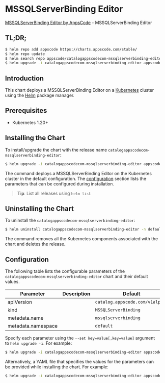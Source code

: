 # MSSQLServerBinding Editor

[MSSQLServerBinding Editor by AppsCode](https://appscode.com) - MSSQLServerBinding Editor

## TL;DR;

```bash
$ helm repo add appscode https://charts.appscode.com/stable/
$ helm repo update
$ helm search repo appscode/catalogappscodecom-mssqlserverbinding-editor --version=v0.26.0
$ helm upgrade -i catalogappscodecom-mssqlserverbinding-editor appscode/catalogappscodecom-mssqlserverbinding-editor -n default --create-namespace --version=v0.26.0
```

## Introduction

This chart deploys a MSSQLServerBinding Editor on a [Kubernetes](http://kubernetes.io) cluster using the [Helm](https://helm.sh) package manager.

## Prerequisites

- Kubernetes 1.20+

## Installing the Chart

To install/upgrade the chart with the release name `catalogappscodecom-mssqlserverbinding-editor`:

```bash
$ helm upgrade -i catalogappscodecom-mssqlserverbinding-editor appscode/catalogappscodecom-mssqlserverbinding-editor -n default --create-namespace --version=v0.26.0
```

The command deploys a MSSQLServerBinding Editor on the Kubernetes cluster in the default configuration. The [configuration](#configuration) section lists the parameters that can be configured during installation.

> **Tip**: List all releases using `helm list`

## Uninstalling the Chart

To uninstall the `catalogappscodecom-mssqlserverbinding-editor`:

```bash
$ helm uninstall catalogappscodecom-mssqlserverbinding-editor -n default
```

The command removes all the Kubernetes components associated with the chart and deletes the release.

## Configuration

The following table lists the configurable parameters of the `catalogappscodecom-mssqlserverbinding-editor` chart and their default values.

|     Parameter      | Description |                  Default                   |
|--------------------|-------------|--------------------------------------------|
| apiVersion         |             | <code>catalog.appscode.com/v1alpha1</code> |
| kind               |             | <code>MSSQLServerBinding</code>            |
| metadata.name      |             | <code>mssqlserverbinding</code>            |
| metadata.namespace |             | <code>default</code>                       |


Specify each parameter using the `--set key=value[,key=value]` argument to `helm upgrade -i`. For example:

```bash
$ helm upgrade -i catalogappscodecom-mssqlserverbinding-editor appscode/catalogappscodecom-mssqlserverbinding-editor -n default --create-namespace --version=v0.26.0 --set apiVersion=catalog.appscode.com/v1alpha1
```

Alternatively, a YAML file that specifies the values for the parameters can be provided while
installing the chart. For example:

```bash
$ helm upgrade -i catalogappscodecom-mssqlserverbinding-editor appscode/catalogappscodecom-mssqlserverbinding-editor -n default --create-namespace --version=v0.26.0 --values values.yaml
```
